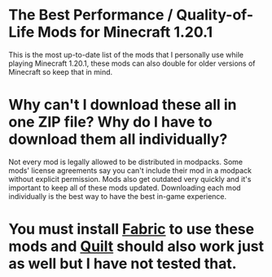 # The Best Performance / Quality-of-Life Mods for Minecraft 1.20.1

This is the most up-to-date list of the mods that I personally use while playing Minecraft 1.20.1, these mods can also double for older versions of Minecraft so keep that in mind.

# Why can't I download these all in one ZIP file? Why do I have to download them all individually?

Not every mod is legally allowed to be distributed in modpacks. Some mods' license agreements say you can't include their mod in a modpack without explicit permission. Mods also get outdated very quickly and it's important to keep all of these mods updated. Downloading each mod individually is the best way to have the best in-game experience.

# You must install [Fabric](https://fabricmc.net/) to use these mods and [Quilt](https://quiltmc.org/en/) should also work just as well but I have not tested that.

